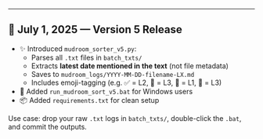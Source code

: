 ---

## 🧠 July 1, 2025 — Version 5 Release

- ✨ Introduced `mudroom_sorter_v5.py`:
  - Parses all `.txt` files in `batch_txts/`
  - Extracts **latest date mentioned in the text** (not file metadata)
  - Saves to `mudroom_logs/YYYY-MM-DD-filename-LX.md`
  - Includes emoji-tagging (e.g. ✅ = L2, 🎯 = L3, 🐛 = L1, 🧠 = L3)
- 🔁 Added `run_mudroom_sort_v5.bat` for Windows users
- 📦 Added `requirements.txt` for clean setup

Use case: drop your raw `.txt` logs in `batch_txts/`, double-click the `.bat`, and commit the outputs.
